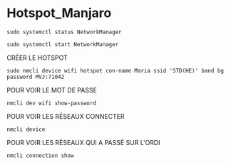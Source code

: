 # Hotspot_Manjaro

```
sudo systemctl status NetworkManager
```

```
sudo systemctl start NetworkManager
```
CRÉER LE HOTSPOT
```
sudo nmcli device wifi hotspot con-name Maria ssid 'STD(HE)' band bg password MVJ:71042
```
POUR VOIR LE MOT DE PASSE
```
nmcli dev wifi show-password
```
POUR VOIR LES RÉSEAUX CONNECTER
```
nmcli device
```
POUR VOIR LES RÉSEAUX QUI A PASSÉ SUR L'ORDI
```
nmcli connection show
```
